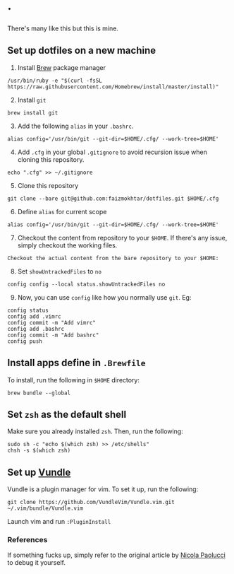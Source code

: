 # · 

There's many like this but this is mine.

## Set up dotfiles on a new machine

1. Install [Brew][1] package manager

```
/usr/bin/ruby -e "$(curl -fsSL https://raw.githubusercontent.com/Homebrew/install/master/install)"
```

2. Install `git`

```
brew install git
```

3. Add the following `alias` in your `.bashrc`.

```
alias config='/usr/bin/git --git-dir=$HOME/.cfg/ --work-tree=$HOME'
```

4. Add `.cfg` in your global `.gitignore` to avoid recursion issue when cloning this repository.

```
echo ".cfg" >> ~/.gitignore
```

5. Clone this repository

```
git clone --bare git@github.com:faizmokhtar/dotfiles.git $HOME/.cfg
```

6. Define `alias` for current scope

```
alias config='/usr/bin/git --git-dir=$HOME/.cfg/ --work-tree=$HOME'
```

7. Checkout the content from repository to your `$HOME`. If there's any issue, simply checkout the working files.

```
Checkout the actual content from the bare repository to your $HOME:
```

8. Set `showUntrackedFiles` to `no`

```
config config --local status.showUntrackedFiles no
```

9. Now, you can use `config` like how you normally use `git`. Eg:

```
config status
config add .vimrc
config commit -m "Add vimrc"
config add .bashrc
config commit -m "Add bashrc"
config push
```

## Install apps define in `.Brewfile`

To install, run the following in `$HOME` directory:

```
brew bundle --global
```

## Set `zsh` as the default shell

Make sure you already installed `zsh`. Then, run the following:

```
sudo sh -c "echo $(which zsh) >> /etc/shells"
chsh -s $(which zsh)
```

## Set up [Vundle][2]

Vundle is a plugin manager for vim. To set it up, run the following:

```
git clone https://github.com/VundleVim/Vundle.vim.git ~/.vim/bundle/Vundle.vim
```

Launch vim and run `:PluginInstall`

### References

If something fucks up, simply refer to the original article
by [Nicola Paolucci][3] to debug it yourself.

[1]:https://brew.sh/
[2]:https://github.com/VundleVim/Vundle.vim
[3]:https://developer.atlassian.com/blog/2016/02/best-way-to-store-dotfiles-git-bare-repo/
